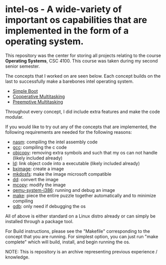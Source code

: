 # intel-os - A wide-variety of important os capabilities that are implemented in the form of a operating system.

This repository was the center for storing all projects relating to the course **Operating Systems**, CSC 4100. This course was taken during my second senior semester.

The concepts that I worked on are seen below. Each concept builds on the last to successfully make a barebones intel operating system.

 * [Simple Boot](https://github.com/justincpresley/intel-os/tree/master/simple_boot)
 * [Cooperative Multitasking](https://github.com/justincpresley/intel-os/tree/master/cooperative_multitasking)
 * [Preemptive Multitasking](https://github.com/justincpresley/intel-os/tree/master/preemptive_multitasking)

Throughout every concept, I did include extra features and make the code modular.

If you would like to try out any of the concepts that are implemented, the following requirements are needed for the following reasons:

 * [nasm](https://command-not-found.com/nasm): compiling the intel assembly code
 * [gcc](https://command-not-found.com/gcc): compiling the c code
 * [objcopy](https://command-not-found.com/objcopy): removing extra symbols and such that my os can not handle (likely included already)
 * [ld](https://command-not-found.com/ld): link object code into a executable (likely included already)
 * [bximage](https://command-not-found.com/bximage): create a image
 * [mkdosfs](https://command-not-found.com/mkdosfs): make the image microsoft compatible
 * [dd](https://command-not-found.com/dd): convert the image
 * [mcopy](https://command-not-found.com/mcopy): modify the image
 * [qemu-system-i386](https://command-not-found.com/qemu-system-i386): running and debug an image
 * [make](https://command-not-found.com/make): piece the entire puzzle together automatically and to minimize compiling
 * [gdb](https://command-not-found.com/gdb): only need if debugging the os

All of above is either standard on a Linux distro already or can simply be installed through a package tool.

For Build instructions, please see the "Makefile" corresponding to the concept that you are running. For simplest option, you can just run "make complete" which will build, install, and begin running the os.

NOTE: This is repository is an archive representing previous experience / knowledge.
